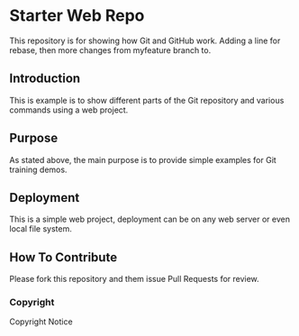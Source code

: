 # Starter Web Repo

This repository is for showing how Git and GitHub work. Adding a line for rebase, then more changes from myfeature branch to.

## Introduction

This is example is to show different parts of the Git repository and various commands using a web project.

## Purpose

As stated above, the main purpose is to provide simple examples for Git training demos.

## Deployment

This is a simple web project, deployment can be on any web server or even local file system.

## How To Contribute

Please fork this repository and them issue Pull Requests for review.

### Copyright
Copyright Notice